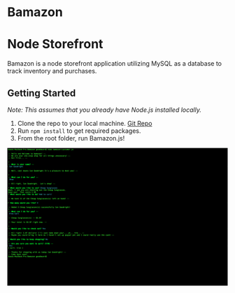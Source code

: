 # Bamazon
# Node Storefront

Bamazon is a node storefront application utilizing MySQL as a database to track inventory and purchases.

## Getting Started

*Note: This assumes that you already have Node.js installed locally.*

1. Clone the repo to your local machine. [Git Repo](https://github.com/iangoodnight/Bamazon.git)
1. Run ```npm install``` to get required packages.
1. From the root folder, run Bamazon.js!


![screenshot](screenshots/bamazon.png "Here is the whole app as it flows.")
